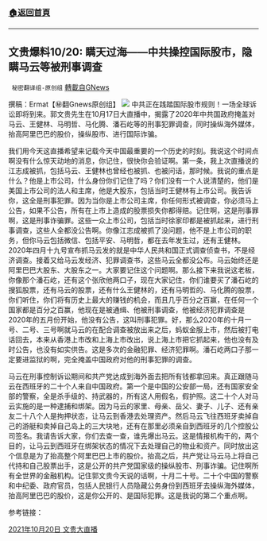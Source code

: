 ###  [:house:返回首頁](https://github.com/ourhimalayas/txt)
---


## 文贵爆料10/20: 瞒天过海——中共操控国际股市，隐瞒马云等被刑事调查
` 秘密翻译组-原创组` [轉載自GNews](https://gnews.org/zh-hans/1606422/)

撰稿：Ermat【㊙️翻Gnews原创组】
![](https://assets.gnews.org/wp-content/uploads/2021/10/1-4-1.jpeg)
中共正在践踏国际股市规则！一场全球诉讼即将到来。郭文贵先生在10月17日大直播中，揭露了2020年中共国政府掩盖对马云、王健林、马明哲、马化腾、潘石屹等的刑事犯罪调查，同时操纵海外媒体，抬高阿里巴巴的股价，操纵股市、进行国际诈骗。

我们用今天这直播希望来记载今天中国最重要的一个历史的时刻。我说这个时间点啊没有什么惊天动地的消息，你记住，很快你会验证啊。第一条，我上次直播说的江志成被抓，包括马云、王健林也曾经也被抓、也被问话，那时候。我说的重点是什么？他是上市公司，什么身份你们记住了吗？你们没有一个人说清楚的，他们是美国上市公司的法人和主席，他是大股东，包括当时王健林有上市公司。我告诉你，这全是刑事犯罪。因为当你是上市公司主席，你任何形式被调查，你必须马上公告，如果不公告，所有在上市上造成的股票损失你都得赔。记住啊，这是刑事罪啊，这是刑事诈骗罪。这些一众上市公司，包括当时徐家印都是被抓起来，进行刑事调查，这些人全都没公告啊。你像江志成被抓了没问题，他不是上市公司的职务，但你马云包括微信、包括平安、马明哲，都在去年发生过，还有王健林。2020年四月十九号宣布抓马云发的就是中华人民共和国正式调查侦查书，不是经济调查。接着又给马云发经济、犯罪调查书，这些马云全都没公布。马云始终还是阿里巴巴大股东、大股东之一。大家要记住这个问题啊。那么接下来我说这老板，你像那个潘石屹，还有这个张欣他两口子，现在大家记住，你们谁要买了潘石屹的搜狐股票，还有马云的股票，还有什么王健林的，还有马明哲的、马化腾的股票，你们听住，你们将有历史上最大的赚钱的机会，而且几乎百分之百赢，在任何一个国家都是百分之百赢，他现在是被通缉、他被刑事调查，他被经济犯罪调查是2020年的五月份开始，他没有公告，这叫刑事犯罪。好，那么2020年的十月一号、二号、三号啊就马云的在配合调查被放出来之后，蚂蚁金服上市，然后被打电话回去，本来从香港上市改和上海上市改出，说上海上市把它抓起来，他也没有及时公告，也没有如实供告。这是多次的金融犯罪、经济犯罪啊。潘石屹两口子那一定要进监狱的啊，完全掩盖中国政府对他的刑事犯罪的调查。

马云在刑事控制诉讼期间和共产党达成到海外面去把所有钱都拿回来。真正跟随马云在西班牙的二十个人来自中国政府。第一个是中国的公安部一局，还有国家安全部的警察，全是杀手级的、持武器的，所有这人用假名，假护照。这二十个人对马云实施的是一种逮捕和绑架。因为马云的家里、母亲、岳父、妻子、儿子、还有亲友二十八个人是拘押状态，让马云到香港去处理资产。然后马云飞往西班牙卖掉自己的游艇和卖掉自己岛上的三大块地，还有在那里必须亲自到西班牙的几个控股公司签名。我请告诉大家，你们去查一查，谁先爆出马云。这是情报机构干的，两个目的，让马云到西班牙在绑架状态的情况下去处理自己的物业和资产。同时放出这个信息是为了抬高整个阿里巴巴上市的股价。抬高之后，共产党让马云马上将自己代持和自己股票出手，这是公开的共产党国家级的操纵股市、刑事诈骗。记住啊所有全世界的金融机构。记住郭文贵今天说的话啊，十月二十号。二十个中国的警察和中纪委、政府官员，包括人民银行人员隐藏公务身份到西班牙去操纵海外媒体，抬高阿里巴巴的股价，这是你公开的、是国际犯罪。这是我说的第二个重点啊。

参考链接：

[2021年10月20日 文贵大直播](https://gtv.org/broadcast/watch/61700c08304e992109b806ef)
